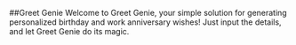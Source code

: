 ##Greet Genie
Welcome to Greet Genie, your simple solution for generating personalized birthday and work anniversary wishes! Just input the details, and let Greet Genie do its magic.
